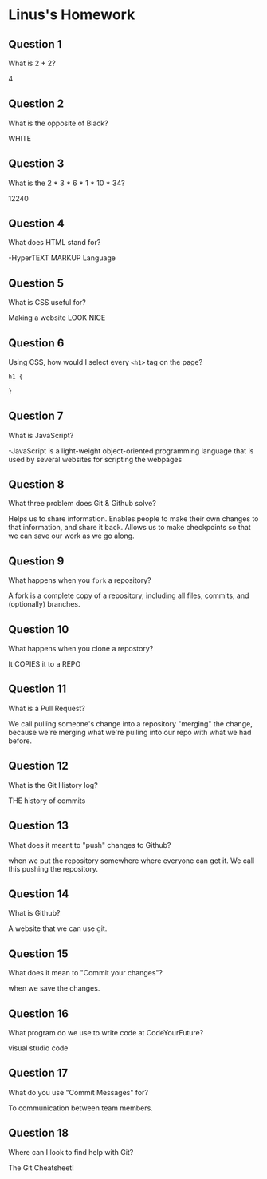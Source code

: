# Linus's Homework

## Question 1

What is 2 + 2?

4

## Question 2

What is the opposite of Black?

WHITE

## Question 3

What is the  2 * 3 * 6 * 1 * 10 * 34?

12240

## Question 4 

What does HTML stand for?

-HyperTEXT MARKUP Language

## Question 5

What is CSS useful for?

Making a website LOOK NICE

## Question 6

Using CSS, how would I select every `<h1>` tag on the page?

```css
h1 {

}
```

## Question 7

What is JavaScript?

-JavaScript is a light-weight object-oriented programming language that is used by several websites for scripting the webpages

## Question 8

What three problem does Git & Github solve?

Helps us to share information.
Enables people to make their own changes to that information, and share it back.
Allows us to make checkpoints so that we can save our work as we go along.

## Question 9

What happens when you `fork` a repository?

A fork is a complete copy of a repository, including all files, commits, and (optionally) branches.

## Question 10 

What happens when you clone a repostory?

It COPIES it to a REPO

## Question 11

What is a Pull Request?

We call pulling someone's change into a repository "merging" the change, because we're merging what we're pulling into our repo with what we had before.

## Question 12

What is the Git History log?

THE history of commits

## Question 13

What does it meant to "push" changes to Github?

when we put the repository somewhere where everyone can get it. We call this pushing the repository.

## Question 14

What is Github?

A website that we can use git.

## Question 15

What does it mean to "Commit your changes"?

when we save the changes.

## Question 16

What program do we use to write code at CodeYourFuture?

visual studio code

## Question 17

What do you use "Commit Messages" for?

To communication between team members.

## Question 18

Where can I look to find help with Git?

The Git Cheatsheet!
